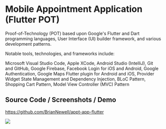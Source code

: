 # Mobile Appointment Application (Flutter POT)

Proof-of-Technology (POT) based upon Google's Flutter and Dart programming languages, User Interface (UI) builder framework, and various development patterns.

Notable tools, technologies, and frameworks include:

Microsoft Visual Studio Code, Apple XCode, Android Studio (IntelliJ), Git and GitHub, Google Firebase, Facebook Login for iOS and Android, Google Authentication, Google Maps Flutter plugin for Android and iOS, Provider Widget State Management and Dependency Injection, BLoC Pattern, Shopping Cart Pattern, Model View Controller (MVC) Pattern

## Source Code / Screenshots / Demo

https://github.com/BrianNewell/appt-app-flutter

![](appt_app_demo.gif)
